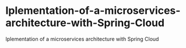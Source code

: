 # Iplementation-of-a-microservices-architecture-with-Spring-Cloud
Iplementation of a microservices architecture with Spring Cloud
